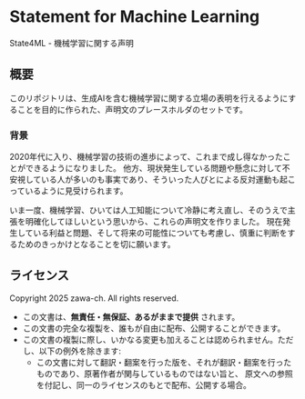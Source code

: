# Statement for Machine Learning

State4ML - 機械学習に関する声明

## 概要

このリポジトリは、生成AIを含む機械学習に関する立場の表明を行えるようにすることを目的に作られた、声明文のプレースホルダのセットです。

### 背景

2020年代に入り、機械学習の技術の進歩によって、これまで成し得なかったことができるようになりました。
他方、現状発生している問題や懸念に対して不安視している人が多いのも事実であり、そういった人びとによる反対運動も起こっているように見受けられます。

いま一度、機械学習、ひいては人工知能について冷静に考え直し、そのうえで主張を明確化してほしいという思いから、これらの声明文を作りました。
現在発生している利益と問題、そして将来の可能性についても考慮し、慎重に判断をするためのきっかけとなることを切に願います。

## ライセンス

Copyright 2025 zawa-ch. All rights reserved.

- この文書は、**無責任・無保証、あるがままで提供** されます。
- この文書の完全な複製を、誰もが自由に配布、公開することができます。
- この文書の複製に際し、いかなる変更も加えることは認められません。ただし、以下の例外を除きます:
	- この文書に対して翻訳・翻案を行った版を、それが翻訳・翻案を行ったものであり、原著作者が関与しているものではない旨と、
	  原文への参照を付記し、同一のライセンスのもとで配布、公開する場合。
